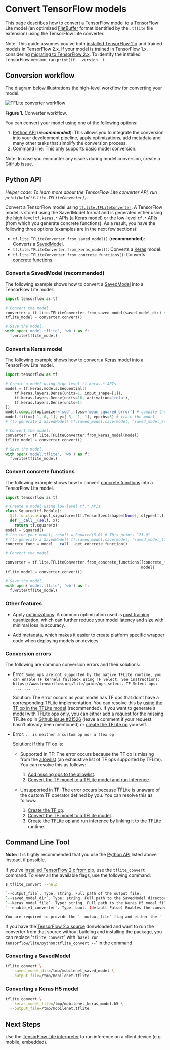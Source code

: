# Convert TensorFlow models

This page describes how to convert a TensorFlow model
to a TensorFlow Lite model (an optimized
[FlatBuffer](https://google.github.io/flatbuffers/) format identified by the
`.tflite` file extension) using the TensorFlow Lite converter.

Note: This guide assumes you've both
[installed TensorFlow 2.x](https://www.tensorflow.org/install/pip#tensorflow-2-packages-are-available)
and trained models in TensorFlow 2.x.
If your model is trained in TensorFlow 1.x, considering
[migrating to TensorFlow 2.x](https://www.tensorflow.org/guide/migrate/tflite).
To identify the installed TensorFlow version, run
`print(tf.__version__)`.

## Conversion workflow

The diagram below illustrations the high-level workflow for converting
your model:

![TFLite converter workflow](../../images/convert/convert.png)

**Figure 1.** Converter workflow.

You can convert your model using one of the following options:

1.  [Python API](#python_api) (***recommended***):
    This allows you to integrate the conversion into your development pipeline,
    apply optimizations, add metadata and many other tasks that simplify
    the conversion process.
2.  [Command line](#cmdline): This only supports basic model conversion.

Note: In case you encounter any issues during model conversion, create a
[GitHub issue](https://github.com/tensorflow/tensorflow/issues/new?template=60-tflite-converter-issue.md).

## Python API <a name="python_api"></a>

*Helper code: To learn more about the TensorFlow Lite converter
API, run `print(help(tf.lite.TFLiteConverter))`.*

Convert a TensorFlow model using
[`tf.lite.TFLiteConverter`](https://www.tensorflow.org/api_docs/python/tf/lite/TFLiteConverter).
A TensorFlow model is stored using the SavedModel format and is
generated either using the high-level `tf.keras.*` APIs (a Keras model) or
the low-level `tf.*` APIs (from which you generate concrete functions). As a
result, you have the following three options (examples are in the next few
sections):

  *   `tf.lite.TFLiteConverter.from_saved_model()` (**recommended**): Converts
      a [SavedModel](https://www.tensorflow.org/guide/saved_model).
  *   `tf.lite.TFLiteConverter.from_keras_model()`: Converts a
      [Keras](https://www.tensorflow.org/guide/keras/overview) model.
  *   `tf.lite.TFLiteConverter.from_concrete_functions()`: Converts
      [concrete functions](https://www.tensorflow.org/guide/intro_to_graphs).



### Convert a SavedModel (recommended) <a name="saved_model"></a>

The following example shows how to convert a
[SavedModel](https://www.tensorflow.org/guide/saved_model) into a TensorFlow
Lite model.

```python
import tensorflow as tf

# Convert the model
converter = tf.lite.TFLiteConverter.from_saved_model(saved_model_dir) # path to the SavedModel directory
tflite_model = converter.convert()

# Save the model.
with open('model.tflite', 'wb') as f:
  f.write(tflite_model)
```

### Convert a Keras model <a name="keras"></a>

The following example shows how to convert a
[Keras](https://www.tensorflow.org/guide/keras/overview) model into a TensorFlow
Lite model.

```python
import tensorflow as tf

# Create a model using high-level tf.keras.* APIs
model = tf.keras.models.Sequential([
    tf.keras.layers.Dense(units=1, input_shape=[1]),
    tf.keras.layers.Dense(units=16, activation='relu'),
    tf.keras.layers.Dense(units=1)
])
model.compile(optimizer='sgd', loss='mean_squared_error') # compile the model
model.fit(x=[-1, 0, 1], y=[-3, -1, 1], epochs=5) # train the model
# (to generate a SavedModel) tf.saved_model.save(model, "saved_model_keras_dir")

# Convert the model.
converter = tf.lite.TFLiteConverter.from_keras_model(model)
tflite_model = converter.convert()

# Save the model.
with open('model.tflite', 'wb') as f:
  f.write(tflite_model)
```

### Convert concrete functions <a name="concrete_function"></a>

The following example shows how to convert
[concrete functions](https://www.tensorflow.org/guide/intro_to_graphs) into a
TensorFlow Lite model.

```python
import tensorflow as tf

# Create a model using low-level tf.* APIs
class Squared(tf.Module):
  @tf.function(input_signature=[tf.TensorSpec(shape=[None], dtype=tf.float32)])
  def __call__(self, x):
    return tf.square(x)
model = Squared()
# (ro run your model) result = Squared(5.0) # This prints "25.0"
# (to generate a SavedModel) tf.saved_model.save(model, "saved_model_tf_dir")
concrete_func = model.__call__.get_concrete_function()

# Convert the model.

converter = tf.lite.TFLiteConverter.from_concrete_functions([concrete_func],
                                                            model)
tflite_model = converter.convert()

# Save the model.
with open('model.tflite', 'wb') as f:
  f.write(tflite_model)
```

### Other features

*   Apply [optimizations](../../performance/model_optimization.md). A common
    optimization used is
    [post training quantization](../../performance/post_training_quantization.md),
    which can further reduce your model latency and size with minimal loss in
    accuracy.

*   Add [metadata](metadata.md), which makes it easier to create platform
    specific wrapper code when deploying models on devices.

### Conversion errors

The following are common conversion errors and their solutions:

*   Error: `Some ops are not supported by the native TFLite runtime, you can
    enable TF kernels fallback using TF Select. See instructions:
    https://www.tensorflow.org/lite/guide/ops_select. TF Select ops: ..., ..,
    ...`

    Solution: The error occurs as your model has TF ops that don't have a
    corresponding TFLite implementation. You can resolve this by
    [using the TF op in the TFLite model](../../guide/ops_select.md)
    (recommended).
    If you want to generate a model with TFLite ops only, you can either add a
    request for the missing TFLite op in
    [Github issue #21526](https://github.com/tensorflow/tensorflow/issues/21526)
    (leave a comment if your request hasn’t already been mentioned) or
    [create the TFLite op](../../guide/ops_custom#create_and_register_the_operator)
    yourself.

*   Error: `.. is neither a custom op nor a flex op`

    Solution: If this TF op is:

    *   Supported in TF: The error occurs because the TF op is missing from the
        [allowlist](../../guide/op_select_allowlist.md) (an exhaustive list of
        TF ops supported by TFLite). You can resolve this as follows:

        1.  [Add missing ops to the allowlist](../../guide/op_select_allowlist.md#add_tensorflow_core_operators_to_the_allowed_list).
        2.  [Convert the TF model to a TFLite model and run inference](../../guide/ops_select.md).

    *   Unsupported in TF: The error occurs because TFLite is unaware of the
        custom TF operator defined by you. You can resolve this as follows:

        1.  [Create the TF op](https://www.tensorflow.org/guide/create_op).
        2.  [Convert the TF model to a TFLite model](../../guide/op_select_allowlist.md#users_defined_operators).
        3.  [Create the TFLite op](../../guide/ops_custom.md#create_and_register_the_operator)
            and run inference by linking it to the TFLite runtime.

## Command Line Tool <a name="cmdline"></a>

**Note:** It is highly recommended that you use the [Python API](#python_api)
listed above instead, if possible.

If you've
[installed TensorFlow 2.x from pip](https://www.tensorflow.org/install/pip), use
the `tflite_convert` command. To view all the available flags, use the
following command:

```sh
$ tflite_convert --help

`--output_file`. Type: string. Full path of the output file.
`--saved_model_dir`. Type: string. Full path to the SavedModel directory.
`--keras_model_file`. Type: string. Full path to the Keras H5 model file.
`--enable_v1_converter`. Type: bool. (default False) Enables the converter and flags used in TF 1.x instead of TF 2.x.

You are required to provide the `--output_file` flag and either the `--saved_model_dir` or `--keras_model_file` flag.
```

If you have the
[TensorFlow 2.x source](https://www.tensorflow.org/install/source)
donwloaded and want to run the converter from that source without building and
installing the package,
you can replace '`tflite_convert`' with
'`bazel run tensorflow/lite/python:tflite_convert --`' in the command.


### Converting a SavedModel <a name="cmdline_saved_model"></a>

```sh
tflite_convert \
  --saved_model_dir=/tmp/mobilenet_saved_model \
  --output_file=/tmp/mobilenet.tflite
```

### Converting a Keras H5 model <a name="cmdline_keras_model"></a>

```sh
tflite_convert \
  --keras_model_file=/tmp/mobilenet_keras_model.h5 \
  --output_file=/tmp/mobilenet.tflite
```

## Next Steps

Use the [TensorFlow Lite interpreter](../../guide/inference.md) to run inference
on a client device (e.g. mobile, embedded).
